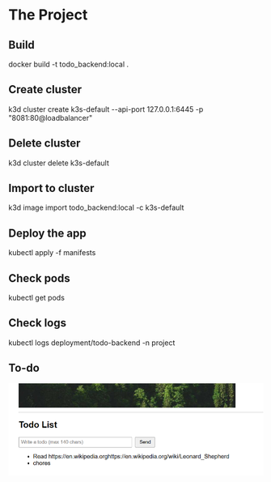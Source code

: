 # The Project

## Build

docker build -t todo_backend:local .

## Create cluster

k3d cluster create k3s-default --api-port 127.0.0.1:6445 -p "8081:80@loadbalancer"

## Delete cluster

k3d cluster delete k3s-default

## Import to cluster

k3d image import todo_backend:local -c k3s-default

## Deploy the app

kubectl apply -f manifests

## Check pods

kubectl get pods

## Check logs

kubectl logs deployment/todo-backend -n project

## To-do

![to-do ss](docs/to_do_browser2.png)
